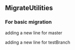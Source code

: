 ## MigrateUtilities
### For basic migration

adding a new line for master

adding a new line for testBranch
